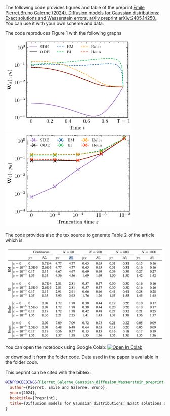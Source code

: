 The following code provides figures and table of the preprint  [Emile Pierret,Bruno Galerne (2024). Diffusion models for Gaussian distributions: Exact solutions and Wasserstein errors. arXiv preprint arXiv:2405.14250.](https://arxiv.org/abs/2405.14250). You can use it with your own scheme and data.

The code reproduces Figure 1 with the following graphs

<img src="Figures/discretization_cifar10-1.png" width="400"/> <img src="Figures/eps_cifar10-1.png" width="400"/>

The code provides also the tex source to generate Table 2 of the article which is:

<img src="Figures/table.png" width="800"/> 


You can open the notebook using Google Colab:  [![Open In Colab](https://colab.research.google.com/assets/colab-badge.svg)](https://github.com/emilePi/Diffusion-models-for-Gaussian-distributions-Exact-solutions-and-Wasserstein-errors/blob/main/code/Gaussian_diffusion_W2.ipynb)

or download it from the folder code. Data used in the paper is available in the folder *code*.




This peprint can be cited with the bibtex:
```bib
@INPROCEEDINGS{Pierret_Galerne_Gaussian_diffusion_Wasserstein_preprint,
  author={Pierret, Emile and Galerne, Bruno},
  year={2024},
  booktitle={Preprint}, 
  title={Diffusion models for Gaussian distributions: Exact solutions and Wasserstein errors}, 
}
```




